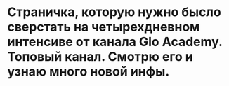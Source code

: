 # Страничка, которую нужно бысло сверстать на четырехдневном интенсиве от канала Glo Academy. Топовый канал. Смотрю его и узнаю много новой инфы.
